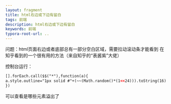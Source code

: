 ```yaml
---
layout: fragment
title: html右边或下边有留白
tags: 前端
description: html右边或下边有留白
keywords: 前端
typora-root-url: ..
---
```


问题：html页面右边或者底部总有一部分空白区域，需要拉动滚动条才能看到
在知乎看到的一个很有用的方法（来自知乎的“表酱紫”大佬）

控制台运行：
```html
[].forEach.call($$("*"),function(a){
a.style.outline="1px solid #"+(~~(Math.random()*(1<<24))).toString(16)
})
```
可以查看是哪些元素溢出了

<!--stackedit_data:
eyJoaXN0b3J5IjpbLTE5MTY5MDc1MTddfQ==
-->